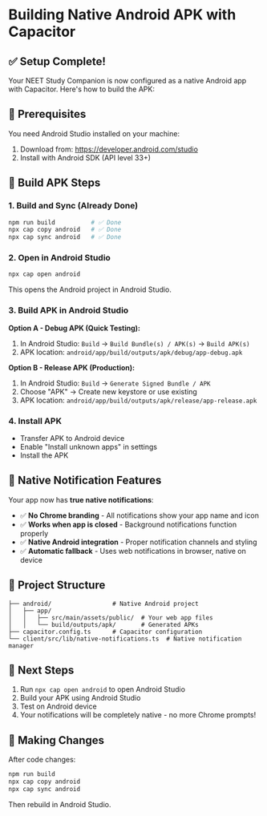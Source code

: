 # Building Native Android APK with Capacitor

## ✅ Setup Complete!

Your NEET Study Companion is now configured as a native Android app with Capacitor. Here's how to build the APK:

## 🔧 Prerequisites

You need Android Studio installed on your machine:
1. Download from: https://developer.android.com/studio
2. Install with Android SDK (API level 33+)

## 📱 Build APK Steps

### 1. Build and Sync (Already Done)
```bash
npm run build          # ✅ Done
npx cap copy android   # ✅ Done  
npx cap sync android   # ✅ Done
```

### 2. Open in Android Studio
```bash
npx cap open android
```

This opens the Android project in Android Studio.

### 3. Build APK in Android Studio

**Option A - Debug APK (Quick Testing):**
1. In Android Studio: `Build` → `Build Bundle(s) / APK(s)` → `Build APK(s)`
2. APK location: `android/app/build/outputs/apk/debug/app-debug.apk`

**Option B - Release APK (Production):**
1. In Android Studio: `Build` → `Generate Signed Bundle / APK`
2. Choose "APK" → Create new keystore or use existing
3. APK location: `android/app/build/outputs/apk/release/app-release.apk`

### 4. Install APK
- Transfer APK to Android device
- Enable "Install unknown apps" in settings
- Install the APK

## 🔔 Native Notification Features

Your app now has **true native notifications**:

- ✅ **No Chrome branding** - All notifications show your app name and icon
- ✅ **Works when app is closed** - Background notifications function properly
- ✅ **Native Android integration** - Proper notification channels and styling
- ✅ **Automatic fallback** - Uses web notifications in browser, native on device

## 📂 Project Structure

```
├── android/                 # Native Android project
│   ├── app/
│   │   ├── src/main/assets/public/  # Your web app files
│   │   └── build/outputs/apk/       # Generated APKs
├── capacitor.config.ts      # Capacitor configuration
└── client/src/lib/native-notifications.ts  # Native notification manager
```

## 🚀 Next Steps

1. Run `npx cap open android` to open Android Studio
2. Build your APK using Android Studio
3. Test on Android device
4. Your notifications will be completely native - no more Chrome prompts!

## 🔄 Making Changes

After code changes:
```bash
npm run build
npx cap copy android
npx cap sync android
```

Then rebuild in Android Studio.